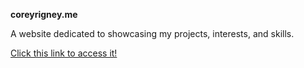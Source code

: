 **coreyrigney.me**

A website dedicated to showcasing my projects, interests, and skills. 

[Click this link to access it!](coreyrigney.me "My Home Page")


